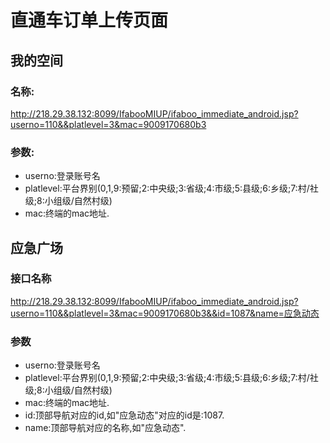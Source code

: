 # 直通车订单上传页面

## 我的空间

### 名称:

<http://218.29.38.132:8099/IfabooMIUP/ifaboo_immediate_android.jsp?userno=110&&platlevel=3&mac=9009170680b3>

### 参数:

- userno:登录账号名
- platlevel:平台界别(0,1,9:预留;2:中央级;3:省级;4:市级;5:县级;6:乡级;7:村/社级;8:小组级/自然村级)
- mac:终端的mac地址.

## 应急广场

### 接口名称

<http://218.29.38.132:8099/IfabooMIUP/ifaboo_immediate_android.jsp?userno=110&&platlevel=3&mac=9009170680b3&&id=1087&name=应急动态>

### 参数

- userno:登录账号名
- platlevel:平台界别(0,1,9:预留;2:中央级;3:省级;4:市级;5:县级;6:乡级;7:村/社级;8:小组级/自然村级)
- mac:终端的mac地址.
- id:顶部导航对应的id,如"应急动态"对应的id是:1087.
- name:顶部导航对应的名称,如"应急动态".
